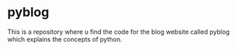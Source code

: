 # pyblog
This is a repository where u find the code for the blog website called pyblog which explains the concepts of python.
